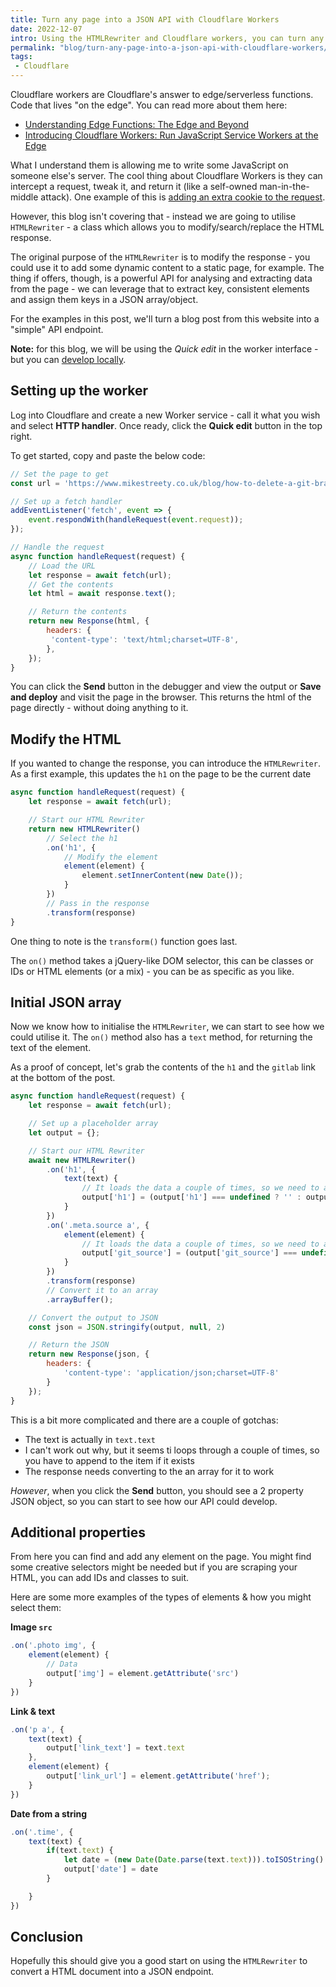 ```yaml
---
title: Turn any page into a JSON API with Cloudflare Workers
date: 2022-12-07
intro: Using the HTMLRewriter and Cloudflare workers, you can turn any webpage into a JSON endpoint
permalink: "blog/turn-any-page-into-a-json-api-with-cloudflare-workers/"
tags:
 - Cloudflare
---
```


Cloudflare workers are Cloudflare's answer to edge/serverless functions. Code that lives "on the edge". You can read more about them here:

- [Understanding Edge Functions: The Edge and Beyond](https://www.netlify.com/blog/edge-functions-explained/)
- [Introducing Cloudflare Workers: Run JavaScript Service Workers at the Edge](https://blog.cloudflare.com/introducing-cloudflare-workers/)

What I understand them is allowing me to write some JavaScript on someone else's server. The cool thing about Cloudflare Workers is they can intercept a request, tweak it, and return it (like a self-owned man-in-the-middle attack). One example of this is [adding an extra cookie to the request](/blog/using-cloudflare-workers-to-set-a-cookie-based-on-a-get-parameter-or-path/).

However, this blog isn't covering that - instead we are going to utilise `HTMLRewriter` - a class which allows you to modify/search/replace the HTML response.

The original purpose of the `HTMLRewriter` is to modify the response - you could use it to add some dynamic content to a static page, for example. The thing if offers, though, is a powerful API for analysing and extracting data from the page - we can leverage that to extract key, consistent elements and assign them keys in a JSON array/object.

For the examples in this post, we'll turn a blog post from this website into a "simple" API endpoint.

<strong class="info">Note:</strong> for this blog, we will be using the _Quick edit_ in the worker interface - but you can [develop locally](https://developers.cloudflare.com/workers/get-started/guide/).

## Setting up the worker

Log into Cloudflare and create a new Worker service - call it what you wish and select **HTTP handler**. Once ready, click the **Quick edit** button in the top right.

To get started, copy and paste the below code:

```js
// Set the page to get
const url = 'https://www.mikestreety.co.uk/blog/how-to-delete-a-git-branch/'

// Set up a fetch handler
addEventListener('fetch', event => {
	event.respondWith(handleRequest(event.request));
});

// Handle the request
async function handleRequest(request) {
	// Load the URL
	let response = await fetch(url);
	// Get the contents
	let html = await response.text();

	// Return the contents
	return new Response(html, {
		headers: {
		 'content-type': 'text/html;charset=UTF-8',
		},
	});
}
```

You can click the **Send** button in the debugger and view the output or **Save and deploy** and visit the page in the browser. This returns the html of the page directly - without doing anything to it.

## Modify the HTML

If you wanted to change the response, you can introduce the `HTMLRewriter`. As a first example, this updates the `h1` on the page to be the current date

```js
async function handleRequest(request) {
	let response = await fetch(url);

	// Start our HTML Rewriter
	return new HTMLRewriter()
		// Select the h1
		.on('h1', {
			// Modify the element
			element(element) {
				element.setInnerContent(new Date());
			}
		})
		// Pass in the response
		.transform(response)
}
```

One thing to note is the `transform()` function goes last.

The `on()` method takes a jQuery-like DOM selector, this can be classes or IDs or HTML elements (or a mix) - you can be as specific as you like.

## Initial JSON array

Now we know how to initialise the `HTMLRewriter`, we can start to see how we could utilise it. The `on()` method also has a `text` method, for returning the text of the element.

As a proof of concept, let's grab the contents of the `h1` and the `gitlab` link at the bottom of the post.

```js
async function handleRequest(request) {
	let response = await fetch(url);

	// Set up a placeholder array
	let output = {};

	// Start our HTML Rewriter
	await new HTMLRewriter()
		.on('h1', {
			text(text) {
				// It loads the data a couple of times, so we need to append
				output['h1'] = (output['h1'] === undefined ? '' : output['h1']) + text.text;
			}
		})
		.on('.meta.source a', {
			element(element) {
				// It loads the data a couple of times, so we need to append
				output['git_source'] = (output['git_source'] === undefined ? '' : output['git_source']) + element.getAttribute('href');
			}
		})
		.transform(response)
		// Convert it to an array
		.arrayBuffer();

	// Convert the output to JSON
	const json = JSON.stringify(output, null, 2)

	// Return the JSON
	return new Response(json, {
		headers: {
			'content-type': 'application/json;charset=UTF-8'
		}
	});
}
```

This is a bit more complicated and there are a couple of gotchas:

- The text is actually in `text.text`
- I can't work out why, but it seems ti loops through a couple of times, so you have to append to the item if it exists
- The response needs converting to the an array for it to work

_However_, when you click the **Send** button, you should see a 2 property JSON object, so you can start to see how our API could develop.

## Additional properties

From here you can find and add any element on the page. You might find some creative selectors might be needed but if you are scraping your HTML, you can add IDs and classes to suit.

Here are some more examples of the types of elements & how you might select them:

**Image `src`**

```js
.on('.photo img', {
	element(element) {
		// Data
		output['img'] = element.getAttribute('src')
	}
})
```

**Link & text**

```js
.on('p a', {
	text(text) {
		output['link_text'] = text.text
	},
	element(element) {
		output['link_url'] = element.getAttribute('href');
	}
})
```

**Date from a string**

```js
.on('.time', {
	text(text) {
		if(text.text) {
			let date = (new Date(Date.parse(text.text))).toISOString().split('T')[0]
			output['date'] = date
 		}

	}
})
```

## Conclusion

Hopefully this should give you a good start on using the `HTMLRewriter` to convert a HTML document into a JSON endpoint.
